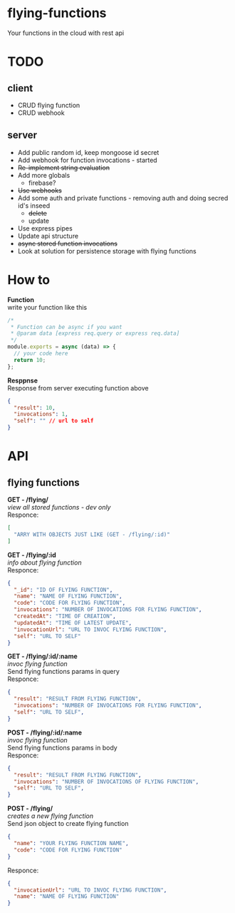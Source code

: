 # flying-functions  
Your functions in the cloud with rest api

# TODO  

## client
- CRUD flying function
- CRUD webhook


## server  
- Add public random id, keep mongoose id secret
- Add webhook for function invocations - started
- ~~Re-implement string evaluation~~
- Add more globals 
  - firebase?
- ~~Use webhooks~~
- Add some auth and private functions - removing auth and doing secred id's inseed
  - ~~delete~~
  - update
- Use express pipes
- Update api structure
- ~~async stored function invocations~~
- Look at solution for persistence storage with flying functions

# How to

**Function**  
write your function like this
```javascript
/*
 * Function can be async if you want
 * @param data [express req.query or express req.data]
 */
module.exports = async (data) => {
  // your code here
  return 10;
};
```

**Resppnse**  
Response from server executing function above
```json
{
  "result": 10,
  "invocations": 1,
  "self": "" // url to self
}
```


# API

## flying functions

**GET - /flying/**  
*view all stored functions - dev only*  
Responce: 
```json
[
  "ARRY WITH OBJECTS JUST LIKE (GET - /flying/:id)"
]
```

**GET - /flying/:id**  
*info about flying function*  
Responce:
```json
{
  "_id": "ID OF FLYING FUNCTION",
  "name": "NAME OF FLYING FUNCTION",
  "code": "CODE FOR FLYING FUNCTION",
  "invocations": "NUMBER OF INVOCATIONS FOR FLYING FUNCTION",
  "createdAt": "TIME OF CREATION",
  "updatedAt": "TIME OF LATEST UPDATE",
  "invocationUrl": "URL TO INVOC FLYING FUNCTION",
  "self": "URL TO SELF"
}
```

**GET - /flying/:id/:name**  
*invoc flying function*  
Send flying functions params in query  
Responce:
```json
{
  "result": "RESULT FROM FLYING FUNCTION",
  "invocations": "NUMBER OF INVOCATIONS FOR FLYING FUNCTION",
  "self": "URL TO SELF",
}
```

**POST - /flying/:id/:name**  
*invoc flying function*  
Send flying functions params in body  
Responce:
```json
{
  "result": "RESULT FROM FLYING FUNCTION",
  "invocations": "NUMBER OF INVOCATIONS OF FLYING FUNCTION",
  "self": "URL TO SELF",
}
```

**POST - /flying/**  
*creates a new flying function*  
Send json object to create flying function  
```json
{
  "name": "YOUR FLYING FUNCTION NAME",
  "code": "CODE FOR FLYING FUNCTION"
}
```  
Responce:  
```json
{
  "invocationUrl": "URL TO INVOC FLYING FUNCTION",
  "name": "NAME OF FLYING FUNCTION"
}
```
